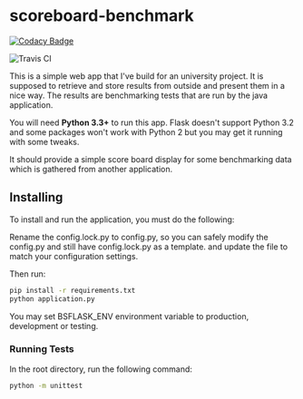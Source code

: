 # scoreboard-benchmark 

[![Codacy Badge](https://api.codacy.com/project/badge/Grade/5898b8005f634dc48c611a3c3337d30e)](https://www.codacy.com/app/Metonimie/benchmark-scoreboard?utm_source=github.com&utm_medium=referral&utm_content=Metonimie/benchmark-scoreboard&utm_campaign=badger)

![Travis CI](https://travis-ci.com/Metonimie/benchmark-scoreboard.svg?token=A1YGCrBhxwT3nHmAHZ9Q&branch=master)

This is a simple web app that I've build for an university project.
It is supposed to retrieve and store results from outside and present them in a nice way.
The results are benchmarking tests that are run by the java application.

You will need **Python 3.3+**  to run this app.
Flask doesn't support Python 3.2 and some packages won't work with Python 2 but you may get it running with some tweaks.

It should provide a simple score board display
for some benchmarking data which is gathered from another application.

## Installing

To install and run the application, you must do the following:

Rename the config.lock.py to config.py, so you can safely modify the config.py and still have
config.lock.py as a template.
and update the file to match your configuration settings.

Then run:

```bash
pip install -r requirements.txt
python application.py
```
You may set BSFLASK_ENV environment variable to production, development or testing.
### Running Tests

In the root directory, run the following command:

```bash
python -m unittest
```
